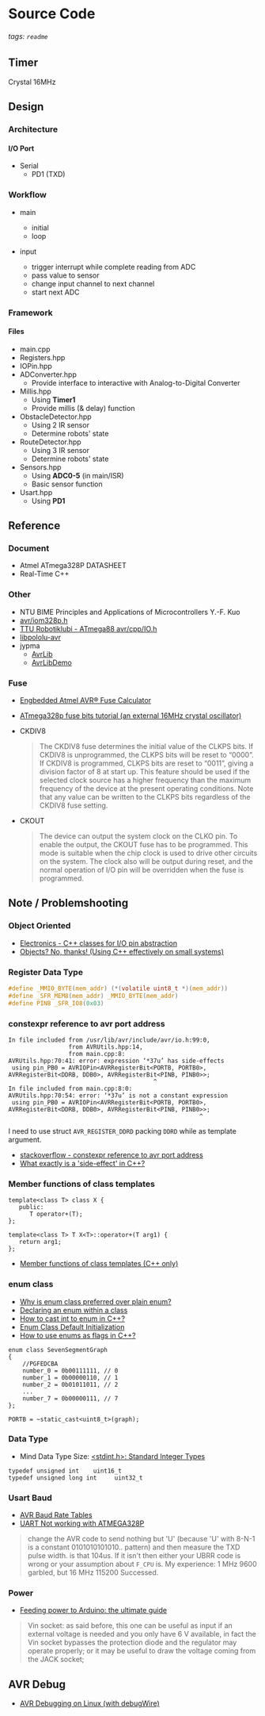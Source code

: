 # Source Code
###### tags: `readme`

## Timer
Crystal 16MHz

## Design
### Architecture
#### I/O Port
* Serial
    * PD1 (TXD)

### Workflow
* main
    * initial
    * loop

* input
    * trigger interrupt while complete reading from ADC
    * pass value to sensor
    * change input channel to next channel
    * start next ADC

### Framework
#### Files
* main.cpp
* Registers.hpp
* IOPin.hpp
* ADConverter.hpp
    * Provide interface to interactive with Analog-to-Digital Converter
* Millis.hpp
    * Using **Timer1**
    * Provide millis (& delay) function
* ObstacleDetector.hpp
    * Using 2 IR sensor
    * Determine robots' state
* RouteDetector.hpp
    * Using 3 IR sensor
    * Determine robots' state
* Sensors.hpp
    * Using **ADC0-5** (in main/ISR)
    * Basic sensor function
* Usart.hpp
    * Using **PD1**

## Reference
### Document
* Atmel ATmega328P DATASHEET
* Real-Time C++

### Other
* NTU BIME Principles and Applications of Microcontrollers Y.-F. Kuo
* [avr/iom328p.h](https://github.com/vancegroup-mirrors/avr-libc/blob/master/avr-libc/include/avr/iom328p.h)
* [TTU Robotiklubi - ATmega88 avr/cpp/IO.h](http://avr-cpp-lib.sourceforge.net/ATmega88/_i_o_8h-source.html)
* [libpololu-avr](https://github.com/pololu/libpololu-avr)
* jypma
    * [AvrLib](https://github.com/jypma/AvrLib)
    * [AvrLibDemo](https://github.com/jypma/AvrLibDemo)

### Fuse
* [Engbedded Atmel AVR® Fuse Calculator](https://www.engbedded.com/fusecalc/)
* [ATmega328p fuse bits tutorial (an external 16MHz crystal oscillator)](https://www.allaboutcircuits.com/projects/atmega328p-fuse-bits-and-an-external-crystal-oscillator/)

* CKDIV8
    > The CKDIV8 fuse determines the initial value of the CLKPS bits. If CKDIV8 is unprogrammed, the CLKPS bits will be reset to “0000”. If CKDIV8 is programmed, CLKPS bits are reset to “0011”, giving a division factor of 8 at start up. This feature should be used if the selected clock source has a higher frequency than the maximum frequency of the device at the present operating conditions. Note that any value can be written to the CLKPS bits regardless of the CKDIV8 fuse setting.
* CKOUT
    > The device can output the system clock on the CLKO pin. To enable the output, the CKOUT fuse has to be programmed. This mode is suitable when the chip clock is used to drive other circuits on the system. The clock also will be output during reset, and the normal operation of I/O pin will be overridden when the fuse is programmed.

## Note / Problemshooting
### Object Oriented
* [Electronics - C++ classes for I/O pin abstraction](https://electronics.stackexchange.com/questions/19057/c-classes-for-i-o-pin-abstraction)
* [Objects? No, thanks! (Using C++ effectively on small systems)](https://www.embedded.com/objects-no-thanks-using-c-effectively-on-small-systems/)

### Register Data Type
```c
#define _MMIO_BYTE(mem_addr) (*(volatile uint8_t *)(mem_addr))
#define _SFR_MEM8(mem_addr) _MMIO_BYTE(mem_addr)
#define PINB _SFR_IO8(0x03)
```

### constexpr reference to avr port address
```
In file included from /usr/lib/avr/include/avr/io.h:99:0,
                 from AVRUtils.hpp:14,
                 from main.cpp:8:
AVRUtils.hpp:70:41: error: expression ‘*37u’ has side-effects
 using pin_PB0 = AVRIOPin<AVRRegisterBit<PORTB, PORTB0>, AVRRegisterBit<DDRB, DDB0>, AVRRegisterBit<PINB, PINB0>>;
                                         ^
In file included from main.cpp:8:0:
AVRUtils.hpp:70:54: error: ‘*37u’ is not a constant expression
 using pin_PB0 = AVRIOPin<AVRRegisterBit<PORTB, PORTB0>, AVRRegisterBit<DDRB, DDB0>, AVRRegisterBit<PINB, PINB0>>;
                                                      ^
```
I need to use struct `AVR_REGISTER_DDRD` packing `DDRD` while as template argument.
* [stackoverflow - constexpr reference to avr port address](https://stackoverflow.com/questions/41077173/constexpr-reference-to-avr-port-address)
* [What exactly is a 'side-effect' in C++?](https://stackoverflow.com/questions/9563600/what-exactly-is-a-side-effect-in-c)

### Member functions of class templates
```
template<class T> class X {
   public:
      T operator+(T);
};

template<class T> T X<T>::operator+(T arg1) {
   return arg1;
};
```
* [Member functions of class templates (C++ only)](https://www.ibm.com/support/knowledgecenter/SSLTBW_2.3.0/com.ibm.zos.v2r3.cbclx01/member_function_templates.htm)

### enum class
* [Why is enum class preferred over plain enum?](https://stackoverflow.com/questions/18335861/why-is-enum-class-preferred-over-plain-enum)
* [Declaring an enum within a class](https://stackoverflow.com/questions/2503807/declaring-an-enum-within-a-class)
* [How to cast int to enum in C++?](https://stackoverflow.com/questions/11452920/how-to-cast-int-to-enum-in-c)
* [Enum Class Default Initialization](https://stackoverflow.com/questions/53897991/enum-class-default-initialization)
* [How to use enums as flags in C++?](https://stackoverflow.com/questions/1448396/how-to-use-enums-as-flags-in-c)
```
enum class SevenSegmentGraph
{
    //PGFEDCBA
    number_0 = 0b00111111, // 0
    number_1 = 0b00000110, // 1
    number_2 = 0b01011011, // 2
    ...
    number_7 = 0b00000111, // 7
};
```
```
PORTB = ~static_cast<uint8_t>(graph);
```

### Data Type
* Mind Data Type Size: [ <stdint.h>: Standard Integer Types ](https://www.nongnu.org/avr-libc/user-manual/group__avr__stdint.html)
```
typedef unsigned int    uint16_t
typedef unsigned long int     uint32_t
```

### Usart Baud
* [AVR Baud Rate Tables](https://cache.amobbs.com/bbs_upload782111/files_22/ourdev_508497.html)
* [ UART Not working with ATMEGA328P ](https://www.avrfreaks.net/forum/uart-not-working-atmega328p)
> change the AVR code to send nothing but 'U' (because 'U' with 8-N-1 is a constant 0101010101010.. pattern) and then measure the TXD pulse width. is that 104us. If it isn't then either your UBRR code is wrong or your assumption about `F_CPU` is.
My experience: 1 MHz 9600 garbled, but 16 MHz 115200 Successed.

### Power
* [Feeding power to Arduino: the ultimate guide](https://www.open-electronics.org/the-power-of-arduino-this-unknown/)
> Vin socket: as said before, this one can be useful as input if an external voltage is needed and you only have 6 V available, in fact the Vin socket bypasses the protection diode and the regulator may operate properly; or it may be useful to draw the voltage coming from the JACK socket;

## AVR Debug
* [AVR Debugging on Linux (with debugWire)](http://luniks.net/avr-debug.jsp)


